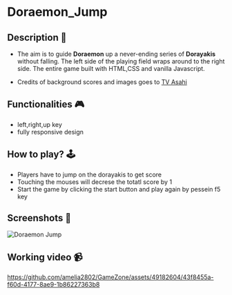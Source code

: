 # **Doraemon_Jump**

## **Description 📃** 
- The aim is to guide **Doraemon** up a never-ending series of **Dorayakis** without falling. The left side of the playing field wraps around to the right side. The entire game built with HTML,CSS and vanilla Javascript.

- Credits of background scores and images goes to [TV Asahi](https://www.tv-asahi.co.jp/ips/contents/Animation/)

## **Functionalities 🎮** 
- left,right,up key
- fully responsive design 

## **How to play? 🕹️**
- Players have to jump on the dorayakis to get score
- Touching the mouses will decrese the totatl score by 1
- Start the game by clicking the start button and play again by pessein f5 key

## **Screenshots 📸**
![Doraemon Jump](https://github.com/amelia2802/GameZone/assets/49182604/bf6587c1-bab6-490b-b04e-7634f7347f74)
## **Working video 📹**
<!-- add your working video over here -->
https://github.com/amelia2802/GameZone/assets/49182604/43f8455a-f60d-4177-8ae9-1b86227363b8


